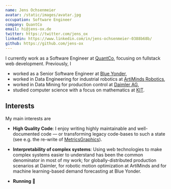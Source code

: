 ```yaml
---
name: Jens Ochsenmeier
avatar: /static/images/avatar.jpg
occupation: Software Engineer
company: QuantCo
email: hi@jens-ox.de
twitter: https://twitter.com/jens_ox
linkedin: https://www.linkedin.com/in/jens-ochsenmeier-0388b68b/
github: https://github.com/jens-ox
---
```


I currently work as a Software Engineer at [QuantCo](https://quantco.com), focusing on fullstack web development. Previously, I

- worked as a Senior Software Engineer at [Blue Yonder](https://blueyonder.com/),
- worked in Data Engineering for industrial robotics at [ArtiMinds Robotics](https://www.artiminds.com/),
- worked in Data Mining for production control at [Daimler AG](https://www.daimler.com/),
- studied computer science with a focus on mathematics at [KIT](https://www.kit.edu/).

## Interests

My main interests are

- **High Quality Code**: I enjoy writing highly maintainable and well-documented code — or transforming legacy code-bases to such a state (see e.g. the re-write of [MetricsGraphics](https://github.com/metricsgraphics/metrics-graphics)).

- **Interpretability of complex systems**: Using web technologies to make complex systems easier to understand has been the common denominator in most of my work; for globally-distributed production scenarios at Daimler, for robotic motion optimization at ArtiMinds and for machine learning-based demand forecasting at Blue Yonder.

- **Running** 🏃
